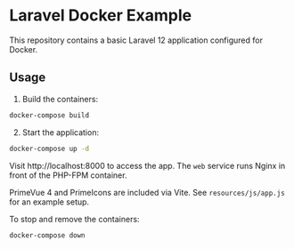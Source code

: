 # Laravel Docker Example

This repository contains a basic Laravel 12 application configured for Docker.

## Usage

1. Build the containers:

```bash
docker-compose build
```

2. Start the application:

```bash
docker-compose up -d
```

Visit http://localhost:8000 to access the app.
The `web` service runs Nginx in front of the PHP-FPM container.

PrimeVue 4 and PrimeIcons are included via Vite. See `resources/js/app.js` for an example setup.

To stop and remove the containers:

```bash
docker-compose down
```

